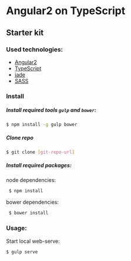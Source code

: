 Angular2 on TypeScript
===========
## Starter kit
### Used technologies:
* [Angular2](https://angular.io/)
* [TypeScript](http://www.typescriptlang.org/)
* [jade](http://jade-lang.com/)
* [SASS](http://sass-lang.com/)

### Install
##### Install required tools `gulp` and `bower`:
```sh
$ npm install -g gulp bower
```
##### Clone repo
```sh
$ git clone [git-repo-url]
```
##### Install required packages:
node dependencies:
```sh
 $ npm install
```
bower dependencies:
```sh
 $ bower install
```
### Usage:
Start local web-serve:
```sh
$ gulp serve
```
